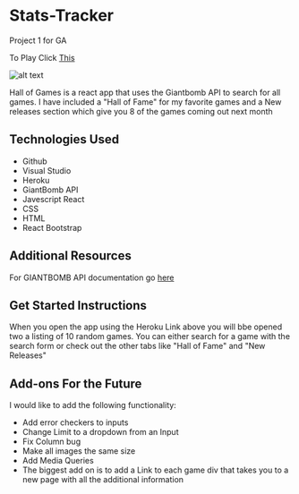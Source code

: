 # Stats-Tracker

Project 1 for GA

To Play Click [This](https://hall-of-games.herokuapp.com/)

![alt text](./images/HallOfGames.png)

Hall of Games is a react app that uses the Giantbomb API to search for all games. I have included a "Hall of Fame" for my favorite games and a New releases section which give you 8 of the games coming out next month

## Technologies Used

- Github
- Visual Studio
- Heroku
- GiantBomb API
- Javescript React
- CSS
- HTML
- React Bootstrap

## Additional Resources

For GIANTBOMB API documentation go [here](https://www.giantbomb.com/api/documentation/)

## Get Started Instructions

When you open the app using the Heroku Link above you will bbe opened two a listing of 10 random games. You can either search for a game with the search form or check out the other tabs like "Hall of Fame" and "New Releases"

## Add-ons For the Future

I would like to add the following functionality:

- Add error checkers to inputs
- Change Limit to a dropdown from an Input
- Fix Column bug
- Make all images the same size
- Add Media Queries
- The biggest add on is to add a Link to each game div that takes you to a new page with all the additional information
